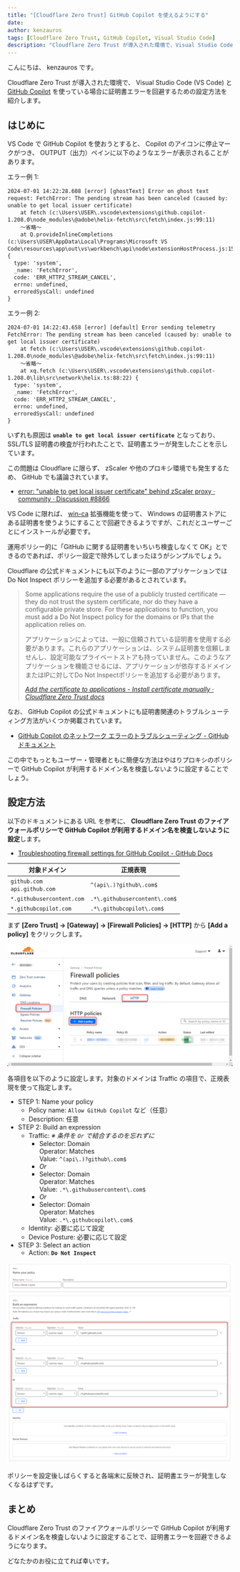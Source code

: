 ```yaml
---
title: "[Cloudflare Zero Trust] GitHub Copilot を使えるようにする"
date: 
author: kenzauros
tags: [Cloudflare Zero Trust, GitHub Copilot, Visual Studio Code]
description: "Cloudflare Zero Trust が導入された環境で、Visual Studio Code (VS Code) と GitHub Copilot を使っている場合に証明書エラーを回避するための設定方法を紹介します。基本的には Cloudflare Zero Trust の HTTP ファイアウォールポリシーで GitHub Copilot が利用するドメイン名を検査しないように設定するだけです。"
---
```


こんにちは、 kenzauros です。

Cloudflare Zero Trust が導入された環境で、 Visual Studio Code (VS Code) と [GitHub Copilot](https://copilot.github.com/) を使っている場合に証明書エラーを回避するための設定方法を紹介します。

## はじめに

VS Code で GitHub Copilot を使おうとすると、 Copilot のアイコンに停止マークがつき、 OUTPUT（出力）ペインに以下のようなエラーが表示されることがあります。

エラー例 1:
```
2024-07-01 14:22:28.608 [error] [ghostText] Error on ghost text request: FetchError: The pending stream has been canceled (caused by: unable to get local issuer certificate)
    at fetch (c:\Users\USER\.vscode\extensions\github.copilot-1.208.0\node_modules\@adobe\helix-fetch\src\fetch\index.js:99:11)
    ～省略～
    at Q.provideInlineCompletions (c:\Users\USER\AppData\Local\Programs\Microsoft VS Code\resources\app\out\vs\workbench\api\node\extensionHostProcess.js:153:118317) {
  type: 'system',
  _name: 'FetchError',
  code: 'ERR_HTTP2_STREAM_CANCEL',
  errno: undefined,
  erroredSysCall: undefined
}
```

エラー例 2:
```
2024-07-01 14:22:43.658 [error] [default] Error sending telemetry FetchError: The pending stream has been canceled (caused by: unable to get local issuer certificate)
    at fetch (c:\Users\USER\.vscode\extensions\github.copilot-1.208.0\node_modules\@adobe\helix-fetch\src\fetch\index.js:99:11)
    ～省略～
    at xq.fetch (c:\Users\USER\.vscode\extensions\github.copilot-1.208.0\lib\src\network\helix.ts:88:22) {
  type: 'system',
  _name: 'FetchError',
  code: 'ERR_HTTP2_STREAM_CANCEL',
  errno: undefined,
  erroredSysCall: undefined
}
```

いずれも原因は **`unable to get local issuer certificate`** となっており、 SSL/TLS 証明書の検査が行われたことで、証明書エラーが発生したことを示しています。

この問題は Cloudflare に限らず、 zScaler や他のプロキシ環境でも発生するため、 GitHub でも議論されています。

- [error: "unable to get local issuer certificate" behind zScaler proxy · community · Discussion #8866](https://github.com/orgs/community/discussions/8866)

VS Code に限れば、 [win-ca](https://marketplace.visualstudio.com/items?itemName=ukoloff.win-ca) 拡張機能を使って、 Windows の証明書ストアにある証明書を使うようにすることで回避できるようですが、これだとユーザーごとにインストールが必要です。

運用ポリシー的に「GitHub に関する証明書をいちいち検査しなくて OK」とできるのであれば、ポリシー設定で除外してしまったほうがシンプルでしょう。

Cloudflare の公式ドキュメントにも以下のように一部のアプリケーションでは Do Not Inspect ポリシーを追加する必要があるとされています。

> Some applications require the use of a publicly trusted certificate — they do not trust the system certificate, nor do they have a configurable private store. For these applications to function, you must add a Do Not Inspect policy for the domains or IPs that the application relies on.
> 
> アプリケーションによっては、一般に信頼されている証明書を使用する必要があります。これらのアプリケーションは、システム証明書を信頼しませんし、設定可能なプライベートストアも持っていません。このようなアプリケーションを機能させるには、アプリケーションが依存するドメインまたはIPに対してDo Not Inspectポリシーを追加する必要があります。
> 
> <cite>[​Add the certificate to applications​ - Install certificate manually · Cloudflare Zero Trust docs](https://developers.cloudflare.com/cloudflare-one/connections/connect-devices/warp/user-side-certificates/install-cloudflare-cert/#add-the-certificate-to-applications)</cite>

なお、 GitHub Copilot の公式ドキュメントにも証明書関連のトラブルシューティング方法がいくつか掲載されています。

- [GitHub Copilot のネットワーク エラーのトラブルシューティング - GitHub ドキュメント](https://docs.github.com/en/copilot/troubleshooting-github-copilot/troubleshooting-network-errors-for-github-copilot)

この中でもっともユーザー・管理者ともに簡便な方法はやはりプロキシのポリシーで GitHub Copilot が利用するドメイン名を検査しないように設定することでしょう。


## 設定方法

以下のドキュメントにある URL を参考に、 **Cloudflare Zero Trust のファイアウォールポリシーで GitHub Copilot が利用するドメイン名を検査しないように設定**します。

- [Troubleshooting firewall settings for GitHub Copilot - GitHub Docs](https://docs.github.com/en/copilot/troubleshooting-github-copilot/troubleshooting-firewall-settings-for-github-copilot)

| 対象ドメイン                     | 正規表現                      |
| -------------------------------- | ----------------------------- |
| `github.com`<br>`api.github.com` | `^(api\.)?github\.com$`       |
| `*.githubusercontent.com`        | `.*\.githubusercontent\.com$` |
| `*.githubcopilot.com`            | `.*\.githubcopilot\.com$`     |

まず **[Zero Trust] → [Gateway] → [Firewall Policies] → [HTTP]** から **[Add a policy]** をクリックします。

![](images/firewall_policies_http.png "ファイアウォールポリシー (HTTP) の追加")

各項目を以下のように設定します。対象のドメインは Traffic の項目で、正規表現を使って指定します。

- STEP 1: Name your policy
    - Policy name: `Allow GitHub Copilot` など（任意）
    - Description: 任意
- STEP 2: Build an expression
    - Traffic: *※ 条件を `Or` で結合するのを忘れずに*
        - Selector: Domain<br>Operator: Matches<br>Value: `^(api\.)?github\.com$`
        - *Or*
        - Selector: Domain<br>Operator: Matches<br>Value: `.*\.githubusercontent\.com$`
        - *Or*
        - Selector: Domain<br>Operator: Matches<br>Value: `.*\.githubcopilot\.com$`
    - Identity: 必要に応じて設定
    - Device Posture: 必要に応じて設定
- STEP 3: Select an action
    - Action: **`Do Not Inspect`**

![](images/firewall_policies_http_new.png "ファイアウォールポリシー (HTTP) の設定内容")

ポリシーを設定後しばらくすると各端末に反映され、証明書エラーが発生しなくなるはずです。

## まとめ

Cloudflare Zero Trust のファイアウォールポリシーで GitHub Copilot が利用するドメイン名を検査しないように設定することで、証明書エラーを回避できるようになります。

どなたかのお役に立てれば幸いです。
